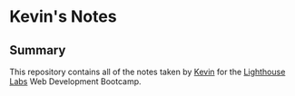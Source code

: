 # Kevin's Notes

## Summary

This repository contains all of the notes taken by [Kevin](https://github.com/kyoo95) for the [Lighthouse Labs](https://www.lighthouselabs.ca/) Web Development Bootcamp.
